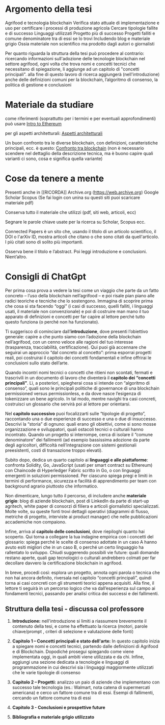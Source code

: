 # Argomento della tesi

Agrifood e tecnologia blockchain
Verifica stato attuale di implementazione e uso per certificare i
processi di produzione agricola
Cercare tipologie fallite e di successo
Linguaggi utilizzati
Progetto più di successo
Progetti falliti e comune denominatore tra di essi se lo trovi
Includendo blog e materiale grigio
Ossia materiale non scientifico ma prodotto dagli autori o giornalisti

Per quanto riguarda la struttura della tesi può procedere al contrario: ricercando informazioni sull'adozione delle tecnologie blockchain nel settore agrifood, ogni volta che trova nomi e concetti tecnici che necessitano di spiegazione, li aggiunge ad un capitolo di "concetti principali". alla fine di questo lavoro di ricerca aggiungerà (nell'introduzione)
anche delle definizioni comuni per la blockchain, l’algoritmo di consenso, la politica di gestione e conclusioni

# Materiale da studiare

come riferimenti (soprattutto per i termini e per eventuali approfondimenti) può usare
[Intro to Ethereum](https://ethereum.org/en/developers/docs/intro-to-ethereum "https://ethereum.org/en/developers/docs/intro-to-ethereum")

per gli aspetti architetturali:
[Aspetti architetturali](https://web.archive.org/web/20240901090042/https://blog.ipfs.tech/dapps-ipfs/#primer-on-web-app-architectures-spas-mpa-pwa-and-dapps "https://web.archive.org/web/20240901090042/https://blog.ipfs.tech/dapps-ipfs/#primer-on-web-app-architectures-spas-mpa-pwa-and-dapps")

Un buon confronto tra le diverse blockchain, con definizioni, caratteristiche principali, ecc. è questo:
[Confronto tra blockchain](https://doi.org/10.1016/j.cosrev.2023.100575 "https://doi.org/10.1016/j.cosrev.2023.100575") (non è necessario scendere nel dettaglio della descrizione tecnica, ma è buono capire quali varianti ci sono, cosa e significa quella variante)

# Cose da tenere a mente

Presenti anche in [[RICORDA]]
Archive.org (https://web.archive.org)
Google Scholar
Scopus
(Se fai login con unina su questi siti puoi scaricare materiale pdf)

Conserva tutto il materiale che utilizzi (pdf, siti web, articoli, ecc)

Segnare le parole chiave usate per la ricerca su Scholar, Scopus ecc.

Connected Papers è un sito che, usando il titolo di un articolo scientifico, il DOI o l'arXiv ID, mostra articoli che citano o che sono citati da quell'articolo. I più citati sono di solito più importanti.

Osserva bene il titolo e l’abstract. Poi leggi introduzione e conclusioni. Nient’altro.

# Consigli di ChatGpt

Per prima cosa prova a vedere la tesi come un viaggio che parte da un fatto concreto – l’uso della blockchain nell’agrifood – e poi risale pian piano alle radici teoriche e tecniche che lo sostengono. Immagina di scoprire prima che cosa si sta facendo “oggi” (i casi di successo, quelli falliti, i linguaggi usati, il materiale non convenzionale) e poi di costruire man mano il tuo apparato di definizioni e concetti per far capire al lettore perché tutto questo funziona (o perché non ha funzionato).

Ti suggerisco di cominciare dall’**introduzione**, dove presenti l’obiettivo generale: capire a che punto siamo con l’adozione della blockchain nell’agrifood, con un cenno veloce alle ragioni del tuo interesse (trasparenza, tracciabilità, certificazione). Qui puoi già accennare che seguirai un approccio “dal concreto al concetto”: prima esporrai progetti reali, poi costruirai il capitolo dei concetti fondamentali e infine offrirai le conclusioni sullo stato dell’arte.

Quando incontri nomi tecnici o concetti che ritieni non scontati, fermati e trascrivili in un documento di lavoro che diventerà il **capitolo dei “concetti principali”**. Lì, a posteriori, spiegherai cosa si intende con “algoritmo di consenso”, quali sono le principali politiche di governance di una blockchain permissioned versus permissionless, e da dove nasce l’esigenza di tokenizzare un bene agricolo. In tal modo, mentre navighi tra casi concreti, costruisci un glossario che servirà poi al lettore per orientarsi.

Nel **capitolo successivo** puoi focalizzarti sulle “tipologie di progetto”, raccontando una o due esperienze di successo e una o due di insuccesso. Descrivi la “storia” di ognuno: quali erano gli obiettivi, come si sono mosse organizzazione e sviluppatori, quali ostacoli tecnici o culturali hanno incontrato. Quando un progetto si interrompe, cerca di isolare il “comune denominatore” dei fallimenti (ad esempio bassissima adozione da parte degli agricoltori, difficoltà nell’integrazione con sistemi gestionali preesistenti, costi di transazione troppo elevati).

Subito dopo, dedica un quarto capitolo ai **linguaggi e alle piattaforme**: confronta Solidity, Go, JavaScript (usati per smart contract su Ethereum) con Chaincode di Hyperledger Fabric scritto in Go, o con linguaggi emergenti in soluzioni permissioned. Per ciascuno spiega pregi e limiti in termini di performance, sicurezza e facilità di apprendimento per team con background agrario piuttosto che informatico.

Non dimenticare, lungo tutto il percorso, di includere anche **materiale grigio**: blog di aziende blockchain, post di LinkedIn da parte di start-up agritech, white paper di consorzi di filiera e articoli giornalistici specializzati. Molte volte, su queste fonti trovi dettagli operativi (diagrammi di flusso, metriche di progetto, interviste ai product manager) che nelle pubblicazioni accademiche non compaiono.

Infine, arriva al **capitolo delle conclusioni**, dove riepiloghi quanto hai scoperto. Qui torna a collegare la tua indagine empirica con i concetti del glossario: spiega perché le scelte di consenso adottate in un caso A hanno avuto esiti migliori che in un caso B, o perché un certo linguaggio ha rallentato lo sviluppo. Chiudi suggerendo possibili vie future: quali domande restano aperte, quali gap tecnologici o culturali andrebbero colmati per far decollare davvero la certificazione blockchain in agrifood.

In breve, procedi così: esplora un progetto, annota ogni parola o tecnica che non hai ancora definito, riversala nel capitolo “concetti principali”, quindi torna ai casi concreti con gli strumenti teorici appena acquisiti. Alla fine, il lettore ti seguirà in un percorso logico che va dall’esperienza sul campo ai fondamenti tecnici, passando per analisi critica dei successi e dei fallimenti.

## Struttura della tesi - discussa col professore

1. **Introduzione:** nell'introduzione si limiti a riassumere brevemente il contenuto della tesi, e come ha effettuato la ricerca (motori, parole chiave/prompt , criteri di selezione e valutazione delle fonti)
    
2. **Capitolo 1 – Concetti principali e stato dell'arte:** In questo capitolo inizia a spiegare nomi e concetti tecnici, partendo dalle definizioni di Agrifood e di Blockchain.
   Dopodiché prosegui spiegando come viene implementata oggi, in quali ambiti viene utilizzata e da chi.
   Infine, aggiungi una sezione dedicata a tecnologie e linguaggi di programmazione in cui descrivi sia i linguaggi maggiormente utilizzati che le varie tipologie di consenso
    
3. **Capitolo 2 – Progetti:** analizzo un paio di aziende che implementano con successo tale tecnologia (es.: Walmart, nota catena di supermercati americana) e cerco un fattore comune tra di essi. Esempi di fallimenti, cercando un fattore comune tra di essi
    
4. **Capitolo 3 - Conclusioni  e prospettive future**
   
5. **Bibliografia e materiale grigio utilizzato** 